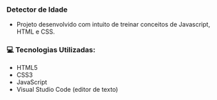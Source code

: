 ### Detector de Idade 

- Projeto desenvolvido com intuito de treinar conceitos de Javascript, HTML e  CSS. 

	
### 	 :computer: Tecnologias Utilizadas:

- HTML5
- CSS3
- JavaScript 
- Visual Studio Code (editor de texto)



